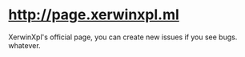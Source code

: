 # http://page.xerwinxpl.ml

XerwinXpl's official page, you can create new issues if you see bugs. whatever.
